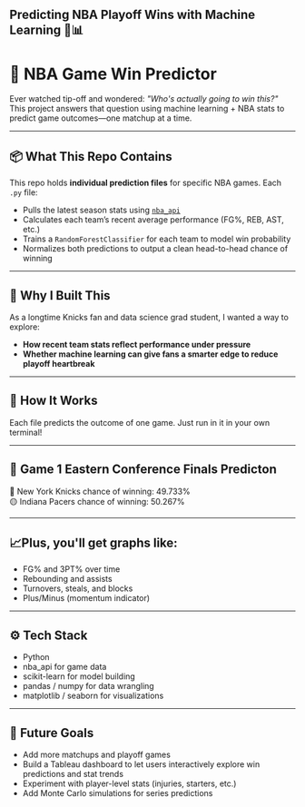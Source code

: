 ## Predicting NBA Playoff Wins with Machine Learning 🏀📊

# 🏀 NBA Game Win Predictor

Ever watched tip-off and wondered: *"Who's actually going to win this?"*  
This project answers that question using machine learning + NBA stats to predict game outcomes—one matchup at a time.

---

## 📦 What This Repo Contains

This repo holds **individual prediction files** for specific NBA games. Each `.py` file:
- Pulls the latest season stats using [`nba_api`](https://github.com/swar/nba_api)
- Calculates each team’s recent average performance (FG%, REB, AST, etc.)
- Trains a `RandomForestClassifier` for each team to model win probability
- Normalizes both predictions to output a clean head-to-head chance of winning

---

## 🧠 Why I Built This

As a longtime Knicks fan and data science grad student, I wanted a way to explore:
- **How recent team stats reflect performance under pressure**
- **Whether machine learning can give fans a smarter edge to reduce playoff heartbreak**


---


## 🔮 How It Works

Each file predicts the outcome of one game. Just run in it in your own terminal!

---

## 🔮 Game 1 Eastern Conference Finals Predicton

  🗽 New York Knicks chance of winning: 49.733%  
  🟡 Indiana Pacers chance of winning: 50.267%


---


## 📈Plus, you'll get graphs like:

- FG% and 3PT% over time
- Rebounding and assists
- Turnovers, steals, and blocks
- Plus/Minus (momentum indicator)


---


## ⚙️ Tech Stack

  - Python 
  - nba_api for game data
  - scikit-learn for model building
  - pandas / numpy for data wrangling
  - matplotlib / seaborn for visualizations


---


## 📌 Future Goals

- Add more matchups and playoff games
- Build a Tableau dashboard to let users interactively explore win predictions and stat trends
- Experiment with player-level stats (injuries, starters, etc.)
- Add Monte Carlo simulations for series predictions
